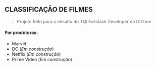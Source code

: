 ## CLASSIFICAÇÃO DE FILMES
> Projeto feito para o desafio do TQI Fullstack Developer da DIO.me
#### Por produtoras:
 - Marvel 
 - DC (_Em construção_)
 - Netflix (_Em construção_)
 - Prime Video (_Em construção_)
